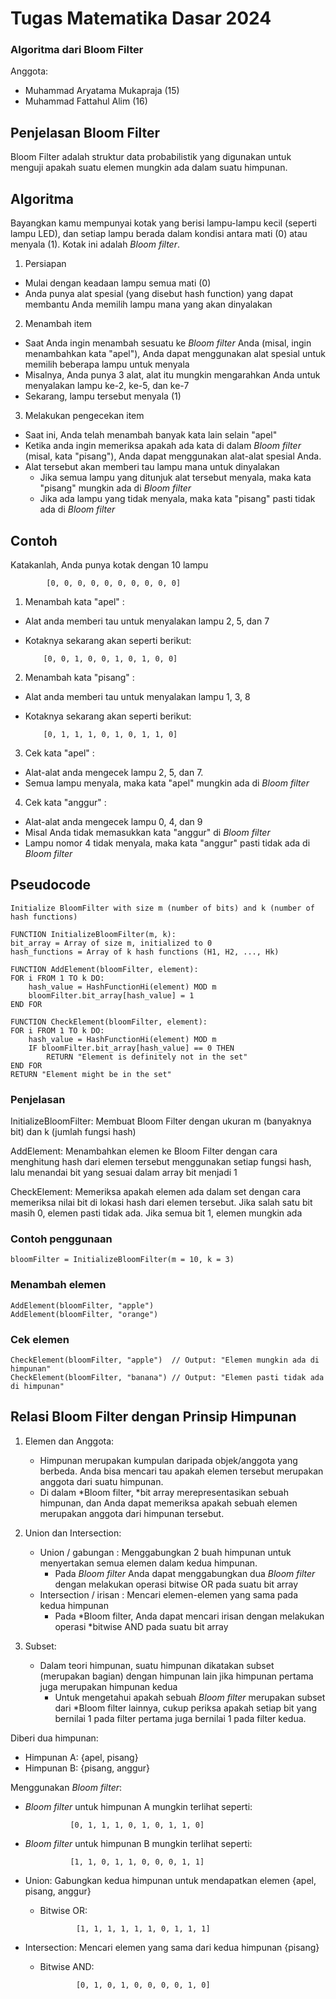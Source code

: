 # Tugas Matematika Dasar 2024

### Algoritma dari Bloom Filter
Anggota: 
- Muhammad Aryatama Mukapraja (15)
- Muhammad Fattahul Alim (16)

## Penjelasan Bloom Filter

Bloom Filter adalah struktur data probabilistik yang digunakan untuk menguji apakah suatu elemen mungkin ada dalam suatu himpunan.

## Algoritma

Bayangkan kamu mempunyai kotak yang berisi lampu-lampu kecil (seperti lampu LED), dan setiap lampu berada dalam kondisi antara mati (0) atau menyala (1). Kotak ini adalah *Bloom filter*.

1. Persiapan

  - Mulai dengan keadaan lampu semua mati (0)
  - Anda punya alat spesial (yang disebut hash function) yang dapat membantu Anda memilih lampu mana yang akan dinyalakan

2. Menambah item

- Saat Anda ingin menambah sesuatu ke *Bloom filter* Anda (misal, ingin menambahkan kata "apel"), Anda dapat menggunakan alat spesial untuk memilih beberapa lampu untuk menyala
- Misalnya, Anda punya 3 alat, alat itu mungkin mengarahkan Anda untuk menyalakan lampu ke-2, ke-5, dan ke-7
- Sekarang, lampu tersebut menyala (1)

3. Melakukan pengecekan item
 
- Saat ini, Anda telah menambah banyak kata lain selain "apel"
- Ketika anda ingin memeriksa apakah ada kata di dalam *Bloom filter* (misal, kata "pisang"), Anda dapat menggunakan alat-alat spesial Anda.
- Alat tersebut akan memberi tau lampu mana untuk dinyalakan
  - Jika semua lampu yang ditunjuk alat tersebut menyala, maka kata "pisang" mungkin ada di *Bloom filter*
  - Jika ada lampu yang tidak menyala, maka kata "pisang" pasti tidak ada di *Bloom filter*
  
## Contoh

Katakanlah, Anda punya kotak dengan 10 lampu

            [0, 0, 0, 0, 0, 0, 0, 0, 0, 0]

1. Menambah kata "apel" :
  - Alat anda memberi tau untuk menyalakan lampu 2, 5, dan 7
  - Kotaknya sekarang akan seperti berikut:
    
            [0, 0, 1, 0, 0, 1, 0, 1, 0, 0]
    

2. Menambah kata "pisang" :
  - Alat anda memberi tau untuk menyalakan lampu 1, 3, 8
  - Kotaknya sekarang akan seperti berikut:


            [0, 1, 1, 1, 0, 1, 0, 1, 1, 0]


3. Cek kata "apel" :
  - Alat-alat anda mengecek lampu 2, 5, dan 7.
  - Semua lampu menyala, maka kata "apel" mungkin ada di *Bloom filter*

4. Cek kata "anggur" :
  - Alat-alat anda mengecek lampu 0, 4, dan 9
  - Misal Anda tidak memasukkan kata "anggur" di *Bloom filter*
  - Lampu nomor 4 tidak menyala, maka kata "anggur" pasti tidak ada di *Bloom filter*
  
## Pseudocode

    Initialize BloomFilter with size m (number of bits) and k (number of hash functions)

    FUNCTION InitializeBloomFilter(m, k):
    bit_array = Array of size m, initialized to 0
    hash_functions = Array of k hash functions (H1, H2, ..., Hk)
    
    FUNCTION AddElement(bloomFilter, element):
    FOR i FROM 1 TO k DO:
        hash_value = HashFunctionHi(element) MOD m
        bloomFilter.bit_array[hash_value] = 1
    END FOR
    
    FUNCTION CheckElement(bloomFilter, element):
    FOR i FROM 1 TO k DO:
        hash_value = HashFunctionHi(element) MOD m
        IF bloomFilter.bit_array[hash_value] == 0 THEN
            RETURN "Element is definitely not in the set"
    END FOR
    RETURN "Element might be in the set"
    
### Penjelasan

InitializeBloomFilter: Membuat Bloom Filter dengan ukuran m (banyaknya bit) dan k (jumlah fungsi hash)

AddElement: Menambahkan elemen ke Bloom Filter dengan cara menghitung hash dari elemen tersebut menggunakan setiap fungsi hash, lalu menandai bit yang sesuai dalam array bit menjadi 1

CheckElement: Memeriksa apakah elemen ada dalam set dengan cara memeriksa nilai bit di lokasi hash dari elemen tersebut. Jika salah satu bit masih 0, elemen pasti tidak ada. Jika semua bit 1, elemen mungkin ada

### Contoh penggunaan
    bloomFilter = InitializeBloomFilter(m = 10, k = 3)

### Menambah elemen
    AddElement(bloomFilter, "apple")
    AddElement(bloomFilter, "orange")

### Cek elemen
    CheckElement(bloomFilter, "apple")  // Output: "Elemen mungkin ada di himpunan"
    CheckElement(bloomFilter, "banana") // Output: "Elemen pasti tidak ada di himpunan"
   
## Relasi Bloom Filter dengan Prinsip Himpunan

1. Elemen dan Anggota:
    
   - Himpunan merupakan kumpulan daripada objek/anggota yang berbeda. Anda bisa mencari tau apakah elemen tersebut merupakan anggota dari suatu himpunan.
   - Di dalam *Bloom filter, *bit array merepresentasikan sebuah himpunan, dan Anda dapat memeriksa apakah sebuah elemen merupakan anggota dari himpunan tersebut.

2. Union dan Intersection:
   - Union / gabungan : Menggabungkan 2 buah himpunan untuk menyertakan semua elemen dalam kedua himpunan.
     - Pada *Bloom filter* Anda dapat menggabungkan dua *Bloom filter* dengan  melakukan operasi bitwise OR pada suatu bit array
   - Intersection / irisan : Mencari elemen-elemen yang sama pada kedua himpunan
     - Pada *Bloom filter, Anda dapat mencari irisan dengan melakukan operasi *bitwise AND pada suatu bit array

3. Subset:
   - Dalam teori himpunan, suatu himpunan dikatakan subset (merupakan bagian) dengan himpunan lain jika himpunan pertama juga merupakan himpunan kedua
     - Untuk mengetahui apakah sebuah *Bloom filter* merupakan subset dari *Bloom filter lainnya, cukup periksa apakah setiap bit yang bernilai 1 pada filter pertama juga bernilai 1 pada filter kedua.

Diberi dua himpunan:
- Himpunan A: {apel, pisang}
- Himpunan B: {pisang, anggur}

Menggunakan *Bloom filter*:
- *Bloom filter* untuk himpunan A mungkin terlihat seperti:
 
                [0, 1, 1, 1, 0, 1, 0, 1, 1, 0]

- *Bloom filter* untuk himpunan B mungkin terlihat seperti:
 
                [1, 1, 0, 1, 1, 0, 0, 0, 1, 1]

- Union: Gabungkan kedua himpunan untuk mendapatkan elemen {apel, pisang, anggur}
  - Bitwise OR:
   
                [1, 1, 1, 1, 1, 1, 0, 1, 1, 1]

- Intersection: Mencari elemen yang sama dari kedua himpunan {pisang}
  - Bitwise AND:
   
                [0, 1, 0, 1, 0, 0, 0, 0, 1, 0]